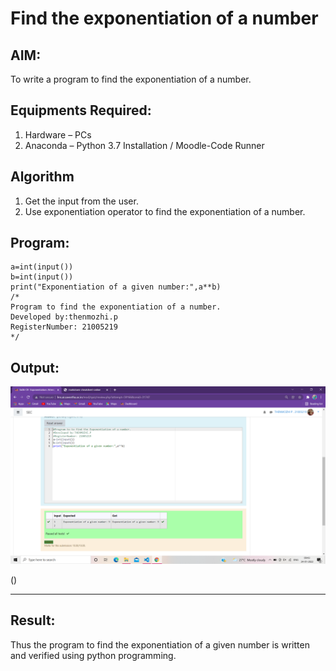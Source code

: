 # Find the exponentiation of a number

## AIM:
To write a program to find the exponentiation of a number.

## Equipments Required:
1. Hardware – PCs
2. Anaconda – Python 3.7 Installation / Moodle-Code Runner

## Algorithm
1. Get the input from the user.
2. Use exponentiation operator to find the exponentiation of a number.

## Program:
```
a=int(input())
b=int(input())
print("Exponentiation of a given number:",a**b)
/*
Program to find the exponentiation of a number.
Developed by:thenmozhi.p  
RegisterNumber: 21005219
*/
```

## Output:
![](.//EXPONENTION.png)

()
****


## Result:
Thus the program to find the exponentiation of a given number is written and verified using python programming.
